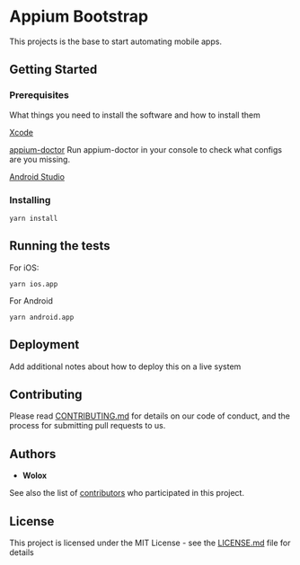 # Appium Bootstrap

This projects is the base to start automating mobile apps. 

## Getting Started



### Prerequisites

What things you need to install the software and how to install them


[Xcode](https://apps.apple.com/us/app/xcode/id497799835?mt=12)

[appium-doctor](https://github.com/appium/appium-doctor) Run appium-doctor in your console to check what configs are you missing. 

[Android Studio](https://developer.android.com/studio/install)

### Installing


```
yarn install
```


## Running the tests

For iOS:
```
yarn ios.app
```

For Android

```
yarn android.app
```


## Deployment

Add additional notes about how to deploy this on a live system


## Contributing

Please read [CONTRIBUTING.md](https://gist.github.com/PurpleBooth/b24679402957c63ec426) for details on our code of conduct, and the process for submitting pull requests to us.


## Authors

* **Wolox**

See also the list of [contributors](https://github.com/your/project/contributors) who participated in this project.

## License

This project is licensed under the MIT License - see the [LICENSE.md](LICENSE.md) file for details

